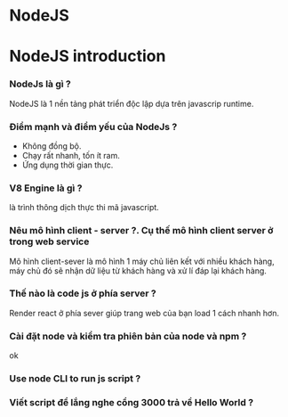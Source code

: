 # NodeJS  
# NodeJS introduction  
### NodeJs là gì ?  
NodeJS là 1 nền tảng phát triển độc lập dựa trên javascrip runtime.
### Điểm mạnh và điểm yếu của NodeJs ?  
- Không đồng bộ.  
- Chạy rất nhanh, tốn ít ram.  
- Ứng dụng thời gian thực.  
### V8 Engine là gì ?  
là trình thông dịch thực thi mã javascript.  
### Nêu mô hình client - server ?. Cụ thế mô hình client server ở trong web service  
Mô hình client-sever là mô hình 1 máy chủ liên kết với nhiều khách hàng, máy chủ đó sẽ nhận dữ liệu từ khách hàng và xử lí đáp lại khách hàng.  
### Thế nào là code js ở phía server ?  
Render react ở phía sever giúp trang web của bạn load 1 cách nhanh hơn.  
### Cài đặt node và kiểm tra phiên bản của node và npm ?  
ok
### Use node CLI to run js script ?  

### Viết script để lắng nghe cổng 3000 trả về Hello World ?  

